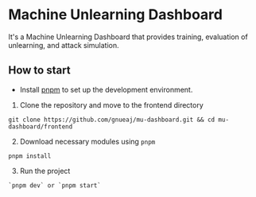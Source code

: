 # Machine Unlearning Dashboard
It's a Machine Unlearning Dashboard that provides training, evaluation of unlearning, and attack simulation.

## How to start

* Install [pnpm](https://pnpm.io/installation) to set up the development environment.

1. Clone the repository and move to the frontend directory
```shell
git clone https://github.com/gnueaj/mu-dashboard.git && cd mu-dashboard/frontend
```

2. Download necessary modules using `pnpm`
```shell
pnpm install
```

3. Run the project
```shell
`pnpm dev` or `pnpm start`
```
